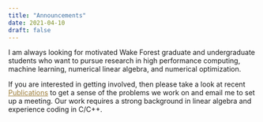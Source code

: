 ```yaml
---
title: "Announcements"
date: 2021-04-10
draft: false
---
```

<!-- ---
#### Postdoctoral Research Fellowship opening!
Dr. Grey Ballard and I are seeking a postdoctoral research fellow (Ph.D. in Computer Science, Mathematics, Statistics, or a closely related field required) to work on the design, analysis and high-performance implementation of sparse matrix and tensor computations as part of the <a href="https://sparsitute.lbl.gov/" target=_blank style="color:#9C7C37;">Sparsitute</a>. We are particularly interested in scholars who have a strong background in numerical linear algebra, numerical analysis, and/or parallel and high-performance computing. <a href="https://wfu.wd1.myworkdayjobs.com/Staff_Career_Website_live/job/Winston-Salem-NC/Post-Doctoral-Researcher--Department-of-Computer-Science_R0005341" target=_blank style="color:#9C7C37;"> Please apply here!</a>

--- -->
I am always looking for motivated Wake Forest graduate and undergraduate students who want to pursue research in high performance computing, machine learning, numerical linear algebra, and numerical optimization.

If you are interested in getting involved, then please take a look at recent <a href=publications style="color:#9C7C37;">Publications</a> to get a sense of the problems we work on and email me to set up a meeting. Our work requires a strong background in linear algebra and experience coding in C/C++.
<!-- ---
<a rel="me" href="https://mathstodon.xyz/@dvrknda_hpc"></a>

## Announcements

### April 2023
Serving on the HiPC23 Program Committee: Data Science Track.

Serving on the HPCAsia23 Program Committee: Applications and Algorithms Track.

Serving on the SIAM-PP24 Papers Review Committee.

### December 2022

Serving on the ICPP23 Organizing Committee: Poster and Student Program.

Serving on the SC23 Program Committee: Machine Learning and HPC Track.

### June 2022

I will be serving as Co-Lead for the <a href=https://tc.computer.org/tchpc/home-page/education-outreach/ target=_blank style="color:#9C7C37;">IEEE TCHPC Education and Outreach Initiative</a>.
### December 2021

Serving on the CCGrid22 Program Committee: AI, ML, and Deep Learning Track.

Serving on the SC22 Program Committee: Machine Learning and HPC Track.

### September 2021

Serving on the Cluster 2022 Program Committee: Applications, Algorithms, and Libraries Track.

### May 2021

I will be joining <a href=https://cs.wfu.edu target=_blank style="color:#9C7C37;">Wake Forest University</a> starting January 2022 as an Assistant Professor!

### April 2021

Serving on the SC21 Program Committee: Machine Learning and HPC Track.
-->